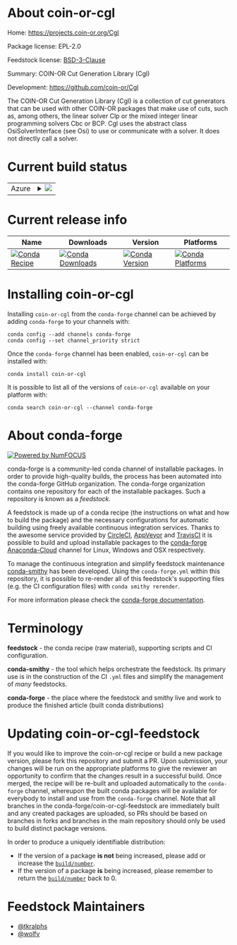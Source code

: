 About coin-or-cgl
=================

Home: https://projects.coin-or.org/Cgl

Package license: EPL-2.0

Feedstock license: [BSD-3-Clause](https://github.com/conda-forge/coin-or-cgl-feedstock/blob/master/LICENSE.txt)

Summary: COIN-OR Cut Generation Library (Cgl)

Development: https://github.com/coin-or/Cgl

The COIN-OR Cut Generation Library (Cgl) is a collection of cut generators
that can be used with other COIN-OR packages that make use of cuts, such as,
among others, the linear solver Clp or the mixed integer linear programming
solvers Cbc or BCP. Cgl uses the abstract class OsiSolverInterface (see Osi)
to use or communicate with a solver. It does not directly call a solver.


Current build status
====================


<table>
    
  <tr>
    <td>Azure</td>
    <td>
      <details>
        <summary>
          <a href="https://dev.azure.com/conda-forge/feedstock-builds/_build/latest?definitionId=10720&branchName=master">
            <img src="https://dev.azure.com/conda-forge/feedstock-builds/_apis/build/status/coin-or-cgl-feedstock?branchName=master">
          </a>
        </summary>
        <table>
          <thead><tr><th>Variant</th><th>Status</th></tr></thead>
          <tbody><tr>
              <td>linux_64</td>
              <td>
                <a href="https://dev.azure.com/conda-forge/feedstock-builds/_build/latest?definitionId=10720&branchName=master">
                  <img src="https://dev.azure.com/conda-forge/feedstock-builds/_apis/build/status/coin-or-cgl-feedstock?branchName=master&jobName=linux&configuration=linux_64_" alt="variant">
                </a>
              </td>
            </tr><tr>
              <td>osx_64</td>
              <td>
                <a href="https://dev.azure.com/conda-forge/feedstock-builds/_build/latest?definitionId=10720&branchName=master">
                  <img src="https://dev.azure.com/conda-forge/feedstock-builds/_apis/build/status/coin-or-cgl-feedstock?branchName=master&jobName=osx&configuration=osx_64_" alt="variant">
                </a>
              </td>
            </tr><tr>
              <td>osx_arm64</td>
              <td>
                <a href="https://dev.azure.com/conda-forge/feedstock-builds/_build/latest?definitionId=10720&branchName=master">
                  <img src="https://dev.azure.com/conda-forge/feedstock-builds/_apis/build/status/coin-or-cgl-feedstock?branchName=master&jobName=osx&configuration=osx_arm64_" alt="variant">
                </a>
              </td>
            </tr>
          </tbody>
        </table>
      </details>
    </td>
  </tr>
</table>

Current release info
====================

| Name | Downloads | Version | Platforms |
| --- | --- | --- | --- |
| [![Conda Recipe](https://img.shields.io/badge/recipe-coin--or--cgl-green.svg)](https://anaconda.org/conda-forge/coin-or-cgl) | [![Conda Downloads](https://img.shields.io/conda/dn/conda-forge/coin-or-cgl.svg)](https://anaconda.org/conda-forge/coin-or-cgl) | [![Conda Version](https://img.shields.io/conda/vn/conda-forge/coin-or-cgl.svg)](https://anaconda.org/conda-forge/coin-or-cgl) | [![Conda Platforms](https://img.shields.io/conda/pn/conda-forge/coin-or-cgl.svg)](https://anaconda.org/conda-forge/coin-or-cgl) |

Installing coin-or-cgl
======================

Installing `coin-or-cgl` from the `conda-forge` channel can be achieved by adding `conda-forge` to your channels with:

```
conda config --add channels conda-forge
conda config --set channel_priority strict
```

Once the `conda-forge` channel has been enabled, `coin-or-cgl` can be installed with:

```
conda install coin-or-cgl
```

It is possible to list all of the versions of `coin-or-cgl` available on your platform with:

```
conda search coin-or-cgl --channel conda-forge
```


About conda-forge
=================

[![Powered by
NumFOCUS](https://img.shields.io/badge/powered%20by-NumFOCUS-orange.svg?style=flat&colorA=E1523D&colorB=007D8A)](https://numfocus.org)

conda-forge is a community-led conda channel of installable packages.
In order to provide high-quality builds, the process has been automated into the
conda-forge GitHub organization. The conda-forge organization contains one repository
for each of the installable packages. Such a repository is known as a *feedstock*.

A feedstock is made up of a conda recipe (the instructions on what and how to build
the package) and the necessary configurations for automatic building using freely
available continuous integration services. Thanks to the awesome service provided by
[CircleCI](https://circleci.com/), [AppVeyor](https://www.appveyor.com/)
and [TravisCI](https://travis-ci.com/) it is possible to build and upload installable
packages to the [conda-forge](https://anaconda.org/conda-forge)
[Anaconda-Cloud](https://anaconda.org/) channel for Linux, Windows and OSX respectively.

To manage the continuous integration and simplify feedstock maintenance
[conda-smithy](https://github.com/conda-forge/conda-smithy) has been developed.
Using the ``conda-forge.yml`` within this repository, it is possible to re-render all of
this feedstock's supporting files (e.g. the CI configuration files) with ``conda smithy rerender``.

For more information please check the [conda-forge documentation](https://conda-forge.org/docs/).

Terminology
===========

**feedstock** - the conda recipe (raw material), supporting scripts and CI configuration.

**conda-smithy** - the tool which helps orchestrate the feedstock.
                   Its primary use is in the construction of the CI ``.yml`` files
                   and simplify the management of *many* feedstocks.

**conda-forge** - the place where the feedstock and smithy live and work to
                  produce the finished article (built conda distributions)


Updating coin-or-cgl-feedstock
==============================

If you would like to improve the coin-or-cgl recipe or build a new
package version, please fork this repository and submit a PR. Upon submission,
your changes will be run on the appropriate platforms to give the reviewer an
opportunity to confirm that the changes result in a successful build. Once
merged, the recipe will be re-built and uploaded automatically to the
`conda-forge` channel, whereupon the built conda packages will be available for
everybody to install and use from the `conda-forge` channel.
Note that all branches in the conda-forge/coin-or-cgl-feedstock are
immediately built and any created packages are uploaded, so PRs should be based
on branches in forks and branches in the main repository should only be used to
build distinct package versions.

In order to produce a uniquely identifiable distribution:
 * If the version of a package **is not** being increased, please add or increase
   the [``build/number``](https://docs.conda.io/projects/conda-build/en/latest/resources/define-metadata.html#build-number-and-string).
 * If the version of a package **is** being increased, please remember to return
   the [``build/number``](https://docs.conda.io/projects/conda-build/en/latest/resources/define-metadata.html#build-number-and-string)
   back to 0.

Feedstock Maintainers
=====================

* [@tkralphs](https://github.com/tkralphs/)
* [@wolfv](https://github.com/wolfv/)


